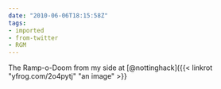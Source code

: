 ```yaml
---
date: "2010-06-06T18:15:58Z"
tags:
- imported
- from-twitter
- RGM
---
```

The Ramp-o-Doom from my side at [@nottinghack]({{< linkrot "yfrog.com/2o4pytj" "an image" >}}
